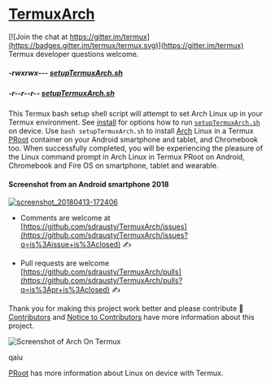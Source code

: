 # [TermuxArch](https://github.com/sdrausty/TermuxArch)
[![Join the chat at https://gitter.im/termux](https://badges.gitter.im/termux/termux.svg)](https://gitter.im/termux)  Termux developer questions welcome.   

##### -rwxrwx--- [setupTermuxArch.sh](https://sdrausty.github.io/TermuxArch/setupTermuxArch.sh) 
##### -r--r--r-- [setupTermuxArch.sh](https://raw.githubusercontent.com/sdrausty/TermuxArch/master/setupTermuxArch.sh)

This Termux bash setup shell script will attempt to set Arch Linux up in your Termux environment.  See [install](https://sdrausty.github.io/docsTermuxArch/install) for options how to run [`setupTermuxArch.sh`](https://raw.githubusercontent.com/sdrausty/TermuxArch/master/setupTermuxArch.sh) on device.  Use `bash setupTermuxArch.sh` to install [Arch](https://wiki.archlinux.org/) Linux in a Termux [PRoot](https://sdrausty.github.io/docsTermuxArch/PRoot) container on your Android smartphone and tablet, and Chromebook too.  When successfully completed, you will be experiencing the pleasure of the Linux command prompt in Arch Linux in Termux PRoot on Android, Chromebook and Fire OS on smartphone, tablet and wearable.

#### Screenshot from an Android smartphone 2018
[![screenshot_20180413-172406](https://user-images.githubusercontent.com/27742457/38758637-ec0ff0dc-3f3f-11e8-802c-82bc511cde88.png)](https://sdrausty.github.io/docsTermuxArch/install)

* Comments are welcome at [https://github.com/sdrausty/TermuxArch/issues](https://github.com/sdrausty/TermuxArch/issues?q=is%3Aissue+is%3Aclosed) ✍ 

* Pull requests are welcome [https://github.com/sdrausty/TermuxArch/pulls](https://github.com/sdrausty/TermuxArch/pulls?q=is%3Apr+is%3Aclosed) ✍ 

Thank you for making this project work better and please contribute 🔆  [Contributors](CONTRIBUTORS.md) and [Notice to Contributors](NOTICE.md) have more information about this project.

![Screenshot of Arch On Termux](https://raw.githubusercontent.com/sdrausty/imgsTermuxArch/master/IMG_20171019_190414.jpg)

qaiu

[PRoot](docs/PRoot) has more information about Linux on device with Termux.